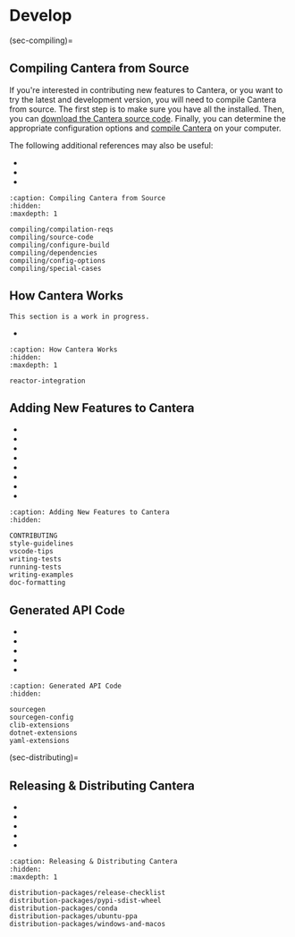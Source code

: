 # Develop

(sec-compiling)=
## Compiling Cantera from Source

If you're interested in contributing new features to Cantera, or you want to try the
latest and development version, you will need to compile Cantera from source. The first
step is to make sure you have all the [](compiling/compilation-reqs) installed. Then,
you can [download the Cantera source code](compiling/source-code). Finally, you can
determine the appropriate configuration options and [compile
Cantera](compiling/configure-build) on your computer.

The following additional references may also be useful:

- [](compiling/dependencies.md)
- [](compiling/config-options)
- [](compiling/special-cases)

```{toctree}
:caption: Compiling Cantera from Source
:hidden:
:maxdepth: 1

compiling/compilation-reqs
compiling/source-code
compiling/configure-build
compiling/dependencies
compiling/config-options
compiling/special-cases
```

## How Cantera Works

```{caution}
This section is a work in progress.
```

- [](reactor-integration)

```{toctree}
:caption: How Cantera Works
:hidden:
:maxdepth: 1

reactor-integration
```

## Adding New Features to Cantera

- [](CONTRIBUTING)
- [](style-guidelines)
- [](vscode-tips)
- [](writing-tests)
- [](running-tests)
- [](writing-examples)
- [](doc-formatting)
- [](continuous-integration)

```{toctree}
:caption: Adding New Features to Cantera
:hidden:

CONTRIBUTING
style-guidelines
vscode-tips
writing-tests
running-tests
writing-examples
doc-formatting
```

## Generated API Code

- [](sourcegen)
- [](sourcegen-config)
- [](clib-extensions)
- [](dotnet-extensions)
- [](yaml-extensions)

```{toctree}
:caption: Generated API Code
:hidden:

sourcegen
sourcegen-config
clib-extensions
dotnet-extensions
yaml-extensions
```

(sec-distributing)=
## Releasing & Distributing Cantera

- [](distribution-packages/release-checklist)
- [](distribution-packages/pypi-sdist-wheel)
- [](distribution-packages/conda)
- [](distribution-packages/ubuntu-ppa)
- [](distribution-packages/windows-and-macos.md)

```{toctree}
:caption: Releasing & Distributing Cantera
:hidden:
:maxdepth: 1

distribution-packages/release-checklist
distribution-packages/pypi-sdist-wheel
distribution-packages/conda
distribution-packages/ubuntu-ppa
distribution-packages/windows-and-macos
```

